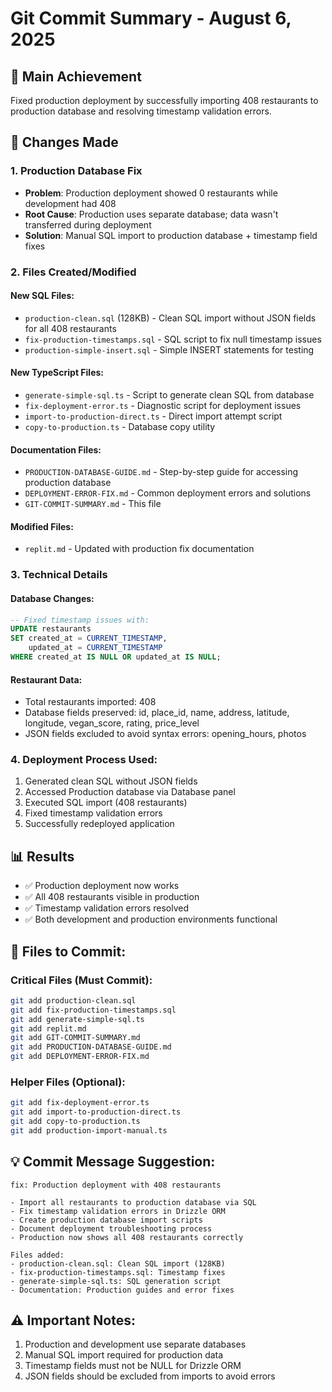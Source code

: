 # Git Commit Summary - August 6, 2025

## 🎯 Main Achievement
Fixed production deployment by successfully importing 408 restaurants to production database and resolving timestamp validation errors.

## 📝 Changes Made

### 1. Production Database Fix
- **Problem**: Production deployment showed 0 restaurants while development had 408
- **Root Cause**: Production uses separate database; data wasn't transferred during deployment
- **Solution**: Manual SQL import to production database + timestamp field fixes

### 2. Files Created/Modified

#### New SQL Files:
- `production-clean.sql` (128KB) - Clean SQL import without JSON fields for all 408 restaurants
- `fix-production-timestamps.sql` - SQL script to fix null timestamp issues
- `production-simple-insert.sql` - Simple INSERT statements for testing

#### New TypeScript Files:
- `generate-simple-sql.ts` - Script to generate clean SQL from database
- `fix-deployment-error.ts` - Diagnostic script for deployment issues
- `import-to-production-direct.ts` - Direct import attempt script
- `copy-to-production.ts` - Database copy utility

#### Documentation Files:
- `PRODUCTION-DATABASE-GUIDE.md` - Step-by-step guide for accessing production database
- `DEPLOYMENT-ERROR-FIX.md` - Common deployment errors and solutions
- `GIT-COMMIT-SUMMARY.md` - This file

#### Modified Files:
- `replit.md` - Updated with production fix documentation

### 3. Technical Details

#### Database Changes:
```sql
-- Fixed timestamp issues with:
UPDATE restaurants 
SET created_at = CURRENT_TIMESTAMP, 
    updated_at = CURRENT_TIMESTAMP
WHERE created_at IS NULL OR updated_at IS NULL;
```

#### Restaurant Data:
- Total restaurants imported: 408
- Database fields preserved: id, place_id, name, address, latitude, longitude, vegan_score, rating, price_level
- JSON fields excluded to avoid syntax errors: opening_hours, photos

### 4. Deployment Process Used:
1. Generated clean SQL without JSON fields
2. Accessed Production database via Database panel
3. Executed SQL import (408 restaurants)
4. Fixed timestamp validation errors
5. Successfully redeployed application

## 📊 Results
- ✅ Production deployment now works
- ✅ All 408 restaurants visible in production
- ✅ Timestamp validation errors resolved
- ✅ Both development and production environments functional

## 🔧 Files to Commit:

### Critical Files (Must Commit):
```bash
git add production-clean.sql
git add fix-production-timestamps.sql
git add generate-simple-sql.ts
git add replit.md
git add GIT-COMMIT-SUMMARY.md
git add PRODUCTION-DATABASE-GUIDE.md
git add DEPLOYMENT-ERROR-FIX.md
```

### Helper Files (Optional):
```bash
git add fix-deployment-error.ts
git add import-to-production-direct.ts
git add copy-to-production.ts
git add production-import-manual.ts
```

## 💡 Commit Message Suggestion:
```
fix: Production deployment with 408 restaurants

- Import all restaurants to production database via SQL
- Fix timestamp validation errors in Drizzle ORM
- Create production database import scripts
- Document deployment troubleshooting process
- Production now shows all 408 restaurants correctly

Files added:
- production-clean.sql: Clean SQL import (128KB)
- fix-production-timestamps.sql: Timestamp fixes
- generate-simple-sql.ts: SQL generation script
- Documentation: Production guides and error fixes
```

## ⚠️ Important Notes:
1. Production and development use separate databases
2. Manual SQL import required for production data
3. Timestamp fields must not be NULL for Drizzle ORM
4. JSON fields should be excluded from imports to avoid errors